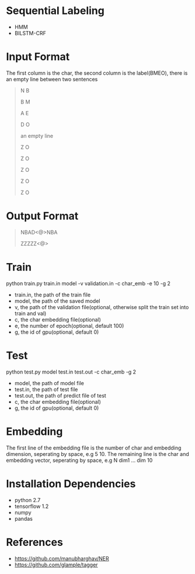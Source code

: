 # Sequential Labeling

- HMM
- BILSTM-CRF

# Input Format
The first column is the char, the second column is the label(BMEO), there is an empty line between two sentences
>N  B
>
>B	M
>
>A	E
>
>D	O
>
>an empty line
>
>Z	O
>
>Z	O
>
>Z	O
>
>Z	O
>
>Z	O

# Output Format
>NBAD\<@\>NBA
>
>ZZZZZ\<@\>

# Train
python train.py train.in model -v validation.in -c char_emb -e 10 -g 2
- train.in, the path of the train file
- model, the path of the saved model
- v, the path of the validation file(optional, otherwise split the train set into train and val)
- c, the char embedding file(optional)
- e, the number of epoch(optional, default 100)
- g, the id of gpu(optional, default 0)


# Test
python test.py model test.in test.out -c char_emb -g 2
- model, the path of model file
- test.in, the path of test file
- test.out, the path of predict file of test
- c, the char embedding file(optional)
- g, the id of gpu(optional, default 0)

# Embedding
The first line of the embedding file is the number of char and embedding dimension, seperating by space, e.g 5 10. The remaining line is the char and embedding vector, seperating by space, e.g N dim1 ... dim 10

# Installation Dependencies
- python 2.7
- tensorflow 1.2
- numpy
- pandas

# References
- https://github.com/manubharghav/NER
- https://github.com/glample/tagger
